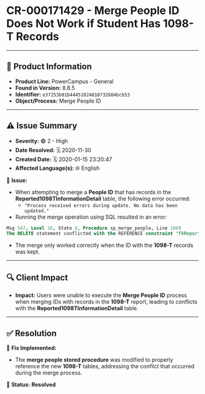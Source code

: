 # CR-000171429 - Merge People ID Does Not Work if Student Has 1098-T Records

---

## 📌 Product Information  
- **Product Line:** PowerCampus - General  
- **Found in Version:** 8.8.5  
- **Identifier:** `e37253b01b44451024818732604bcb53`  
- **Object/Process:** Merge People ID  

---

## ⚠️ Issue Summary  
- **Severity:** 🟢 2 - High  
- **Date Resolved:** 🗓️ 2020-11-30  
- **Created Date:** 🗓️ 2020-01-15 23:20:47  
- **Affected Language(s):** 🌐 English  

🔹 **Issue:**  
- When attempting to merge a **People ID** that has records in the **Reported1098TInformationDetail** table, the following error occurred:  
  - `"Process received errors during update. No data has been updated."`  
- Running the merge operation using SQL resulted in an error:  
```sql
Msg 547, Level 16, State 0, Procedure sp_merge_people, Line 1869
The DELETE statement conflicted with the REFERENCE constraint "fkReported1098TInformationDetail_People". The conflict occurred in database "Campus8_Conv", table "dbo.Reported1098TInformationDetail", column 'PeopleCodeId'.
```
- The merge only worked correctly when the ID with the **1098-T** records was kept.

---

## 🔍 Client Impact  
- **Impact:** Users were unable to execute the **Merge People ID** process when merging IDs with records in the **1098-T** report, leading to conflicts with the **Reported1098TInformationDetail** table.

---

## ✅ Resolution  
🔧 **Fix Implemented:**  
- The **merge people stored procedure** was modified to properly reference the new **1098-T** tables, addressing the conflict that occurred during the merge process.

🚀 **Status:** **Resolved**
